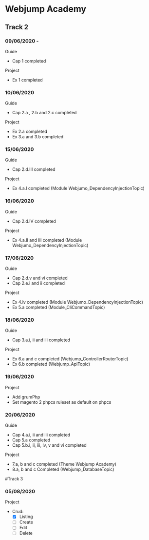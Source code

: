 # Webjump Academy
## Track 2
### 09/06/2020 - 
Guide
 - Cap 1 completed  

Project 
- Ex 1 completed

### 10/06/2020 
Guide
 - Cap 2.a , 2.b and 2.c completed

Project
 - Ex 2.a completed
 - Ex 3.a and 3.b completed

### 15/06/2020
Guide
 - Cap 2.d.III completed 

Project
- Ex 4.a.I completed (Module Webjumo_DependencyInjectionTopic)

### 16/06/2020
Guide
 - Cap 2.d.IV completed 

Project
- Ex 4.a.II and III completed (Module Webjumo_DependencyInjectionTopic)

### 17/06/2020
Guide
 - Cap 2.d.v and vi completed
 - Cap 2.e.i and ii completed
 
 Project
 - Ex 4.iv completed (Module Webjumo_DependencyInjectionTopic)
 - Ex 5.a completed (Module_CliCommandTopic)

### 18/06/2020
Guide
- Cap 3.a.i, ii and iii completed

Project
- Ex 6.a and c completed (Webjump_ControllerRouterTopic)
- Ex 6.b completed (Webjump_ApiTopic)

### 19/06/2020

Project
- Add grumPhp
- Set magento 2 phpcs ruleset as default on phpcs

### 20/06/2020

Guide
- Cap 4.a.i, ii and iii completed
- Cap 5.a completed
- Cap 5.b.i, ii, iii, iv, v and vi completed

Project 
- 7.a, b and c completed (Theme Webjump Academy)
- 8.a, b and c Completed (Webjump_DatabaseTopic)

#Track 3
### 05/08/2020

Project
- Crud:
    -[x] Listing 
    -[ ] Create
    -[ ] Edit
    -[ ] Delete 
